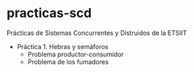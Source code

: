 # practicas-scd
Prácticas de Sistemas Concurrentes y Distruidos de la ETSIIT

- Práctica 1. Hebras y semáforos
    - Problema productor-consumidor
    - Problema de los fumadores
